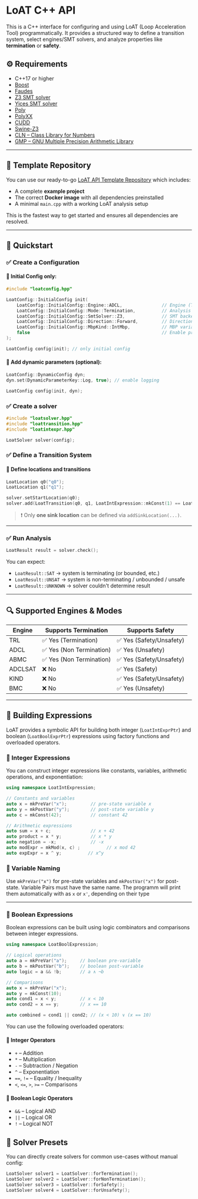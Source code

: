 # LoAT C++ API

This is a C++ interface for configuring and using LoAT (Loop Acceleration Tool) programmatically. It provides a structured way to define a transition system, select engines/SMT solvers, and analyze properties like **termination** or **safety**.

## ⚙️ Requirements

* C++17 or higher
* [Boost](https://www.boost.org/)
* [Faudes](https://sourceforge.net/projects/faudes/)  
* [Z3 SMT solver](https://github.com/Z3Prover/z3)  
* [Yices SMT solver](https://yices.csl.sri.com/)  
* [Poly](https://github.com/ths-poly/poly)  
* [PolyXX](https://github.com/ths-poly/polyxx)  
* [CUDD](https://github.com/ivmai/cudd)
* [Swine-Z3](https://github.com/ths-rwth/swine)  
* [CLN – Class Library for Numbers](https://www.ginac.de/CLN/)  
* [GMP – GNU Multiple Precision Arithmetic Library](https://gmplib.org/)


---

## 🧪 Template Repository

You can use our ready-to-go [LoAT API Template Repository](https://github.com/LoAT-developers/LoAT-API-Example) which includes:

- A complete **example project**
- The correct **Docker image** with all dependencies preinstalled
- A minimal `main.cpp` with a working LoAT analysis setup

This is the fastest way to get started and ensures all dependencies are resolved.

---

## 🚀 Quickstart

### ✅ Create a Configuration

#### 🔹 Initial Config only:

```cpp
#include "loatconfig.hpp"

LoatConfig::InitialConfig init(
    LoatConfig::InitialConfig::Engine::ADCL,               // Engine (TRL, ADCL, ABMC, ...)
    LoatConfig::InitialConfig::Mode::Termination,          // Analysis Mode (Termination, Safety)
    LoatConfig::InitialConfig::SmtSolver::Z3,              // SMT backend (Z3, Yices, ...)
    LoatConfig::InitialConfig::Direction::Forward,         // Direction (Forward)
    LoatConfig::InitialConfig::MbpKind::IntMbp,            // MBP variant
    false                                                  // Enable proof
);

LoatConfig config(init); // only initial config
```

#### 🔹 Add dynamic parameters (optional):

```cpp
LoatConfig::DynamicConfig dyn;
dyn.set(DynamicParameterKey::Log, true); // enable logging

LoatConfig config(init, dyn);
```

### ✅ Create a solver

```cpp
#include "loatsolver.hpp"
#include "loattransition.hpp"
#include "loatintexpr.hpp"

LoatSolver solver(config);
```

### ✅ Define a Transition System

#### 📍 Define locations and transitions

```cpp
LoatLocation q0("q0");
LoatLocation q1("q1");

solver.setStartLocation(q0);
solver.add(LoatTransition(q0, q1, LoatIntExpression::mkConst(1) == LoatIntExpression::mkConst(1)));
```

> ❗ Only **one sink location** can be defined via `addSinkLocation(...)`.

---

### ✅ Run Analysis

```cpp
LoatResult result = solver.check();
```

You can expect:

* `LoatResult::SAT` → system is terminating (or bounded, etc.)
* `LoatResult::UNSAT` → system is non-terminating / unbounded / unsafe
* `LoatResult::UNKNOWN` → solver couldn't determine result

---

## 🔍 Supported Engines & Modes

| Engine | Supports Termination | Supports Safety |
| ------ | -------------------- | ---------------- |
| TRL    | ✅ Yes (Termination)               | ✅ Yes (Safety/Unsafety)             |
| ADCL   | ✅ Yes (Non Termination)               | ✅ Yes (Unsafety)           |
| ABMC   | ✅ Yes (Non Termination)         | ✅ Yes (Safety/Unsafety)             |
| ADCLSAT   | ❌ No                 | ✅ Yes (Safety)            |
| KIND   | ❌ No                 | ✅ Yes (Safety/Unsafety)            |
| BMC    | ❌ No                 | ✅ Yes (Unsafety)            |

---

## 🧠 Building Expressions

LoAT provides a symbolic API for building both integer (`LoatIntExprPtr`) and boolean (`LoatBoolExprPtr`) expressions using factory functions and overloaded operators.

### 🔢 Integer Expressions

You can construct integer expressions like constants, variables, arithmetic operations, and exponentiation:

```cpp
using namespace LoatIntExpression;

// Constants and variables
auto x = mkPreVar("x");         // pre-state variable x
auto y = mkPostVar("y");        // post-state variable y
auto c = mkConst(42);           // constant 42

// Arithmetic expressions
auto sum = x + c;               // x + 42
auto product = x * y;           // x * y
auto negation = -x;             // -x
auto modExpr = mkMod(x, c) ;          // x mod 42
auto expExpr = x ^ y;          // x^y
```

### 🔁 Variable Naming

Use `mkPreVar("x")` for pre-state variables and `mkPostVar("x")` for post-state.
Variable Pairs must have the same name. The programm will print them automatically with as `x` or `x'`, depending on their type 

---

### 🔘 Boolean Expressions

Boolean expressions can be built using logic combinators and comparisons between integer expressions.

```cpp
using namespace LoatBoolExpression;

// Logical operations
auto a = mkPreVar("a");     // boolean pre-variable
auto b = mkPostVar("b");    // boolean post-variable
auto logic = a && !b;       // a ∧ ¬b

// Comparisons
auto x = mkPreVar("x");
auto y = mkConst(10);
auto cond1 = x < y;         // x < 10
auto cond2 = x == y;        // x == 10

auto combined = cond1 || cond2; // (x < 10) ∨ (x == 10)
```

You can use the following overloaded operators:

#### 🔢 Integer Operators
- `+` – Addition  
- `*` – Multiplication  
- `-` – Subtraction / Negation  
- `^` – Exponentiation  
- `==`, `!=` – Equality / Inequality  
- `<`, `<=`, `>`, `>=` – Comparisons

#### 🔘 Boolean Logic Operators
- `&&` – Logical AND  
- `||` – Logical OR  
- `!` – Logical NOT

## 🧩 Solver Presets

You can directly create solvers for common use-cases without manual config:

```cpp
LoatSolver solver1 = LoatSolver::forTermination();
LoatSolver solver2 = LoatSolver::forNonTermination();
LoatSolver solver3 = LoatSolver::forSafety();
LoatSolver solver4 = LoatSolver::forUnsafety();
```
